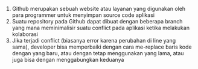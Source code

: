 1. Github merupakan sebuah website atau layanan yang digunakan oleh para programmer untuk menyimpan source code aplikasi
2. Suatu repository pada Github dapat dibuat dengan beberapa branch yang mana meminimalisir suatu conflict pada aplikasi ketika melakukan kolaborasi
3. Jika terjadi conflict (biasanya error karena perubahan di line yang sama), developer bisa memperbaiki dengan cara me-replace baris kode dengan yang baru, atau dengan tetap menggunakan yang lama, atau juga bisa dengan menggabungkan keduanya